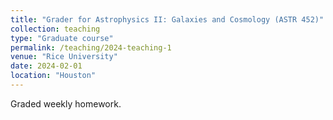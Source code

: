 ```yaml
---
title: "Grader for Astrophysics II: Galaxies and Cosmology (ASTR 452)"
collection: teaching
type: "Graduate course"
permalink: /teaching/2024-teaching-1
venue: "Rice University"
date: 2024-02-01
location: "Houston"
---
```


Graded weekly homework.
